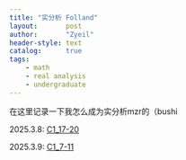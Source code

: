 ```yaml
---
title: "实分析 Folland"
layout:       post
author:       "Zyeil"
header-style: text
catalog:      true
tags:
    - math
    - real analysis
    - undergraduate
---
```


在这里记录一下我怎么成为实分析mzr的（bushi

2025.3.8: [C1_17-20](https://drive.google.com/file/d/1o7d8Egu8hiVOcappNlEW0jSYzvGr74fk/view?usp=sharing)

2025.3.9: [C1_7-11](https://drive.google.com/file/d/1QqlxpGmfmW2ol0zj7Vgbp6PsLGItNXC0/view?usp=sharing)
